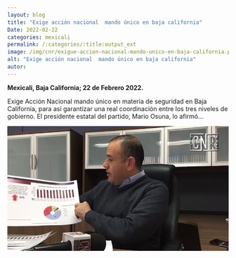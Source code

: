 ```yaml
---
layout: blog
title: "Exige acción nacional  mando único en baja california"
Date: 2022-02-22
categories: mexicali
permalink: /:categories/:title:output_ext
image: /img/cnr/exigue-accion-nacional-mando-unico-en-baja-california.png
alt: "Exige acción nacional  mando único en baja california"
autor:
---
```


**Mexicali, Baja California; 22 de Febrero 2022.** 

Exige Acción Nacional mando único en materia de seguridad en Baja California, para así garantizar una real coordinación entre los tres niveles de gobierno. El presidente estatal del partido, Mario Osuna, lo afirmó…


<div id="carouselExampleSlidesOnly" class="carousel slide" data-ride="carousel">
  <div class="carousel-inner">
    <div class="carousel-item active">
       <img class="d-block w-100" src="/img/cnr/exigue-accion-nacional-mando-unico-en-baja-california.png" loading="lazy"  alt="Exige acción nacional  mando único en baja california">
    </div>
  </div>
</div>